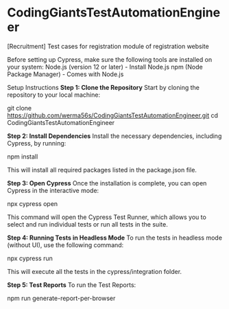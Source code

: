 # CodingGiantsTestAutomationEngineer
[Recruitment] Test cases for registration module of registration website

Before setting up Cypress, make sure the following tools are installed on your system:
    Node.js (version 12 or later) - Install Node.js
    npm (Node Package Manager) - Comes with Node.js

Setup Instructions
**Step 1: Clone the Repository**
Start by cloning the repository to your local machine:

git clone https://github.com/werma56s/CodingGiantsTestAutomationEngineer.git
cd CodingGiantsTestAutomationEngineer

**Step 2: Install Dependencies**
Install the necessary dependencies, including Cypress, by running:

npm install

This will install all required packages listed in the package.json file.

**Step 3: Open Cypress**
Once the installation is complete, you can open Cypress in the interactive mode:

npx cypress open

This command will open the Cypress Test Runner, which allows you to select and run individual tests or run all tests in the suite.

**Step 4: Running Tests in Headless Mode**
To run the tests in headless mode (without UI), use the following command:

npx cypress run

This will execute all the tests in the cypress/integration folder.

**Step 5: Test Reports**
To run the Test Reports:

npm run generate-report-per-browser
